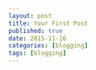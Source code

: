 ```yaml
---
layout: post
title: Your First Post
published: true
date: 2015-11-16
categories: [blogging]
tags: [blogging]
---
```


